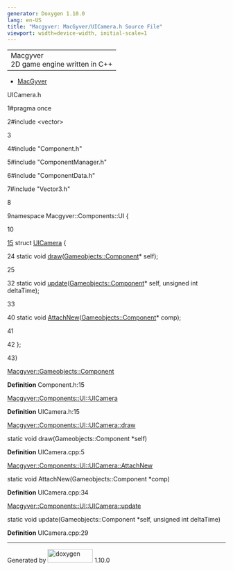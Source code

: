 ```yaml
---
generator: Doxygen 1.10.0
lang: en-US
title: "Macgyver: MacGyver/UICamera.h Source File"
viewport: width=device-width, initial-scale=1
---
```


<div id="top">

<div id="titlearea">

<table data-cellspacing="0" data-cellpadding="0">
<colgroup>
<col style="width: 100%" />
</colgroup>
<tbody>
<tr id="projectrow" class="odd">
<td id="projectalign"><div id="projectname">
Macgyver
</div>
<div id="projectbrief">
2D game engine written in C++
</div></td>
</tr>
</tbody>
</table>

</div>

<div id="main-nav">

</div>

<div id="nav-path" class="navpath">

- <a href="dir_e610925873bfe0bf19b07ca2b4f6d40b.html"
  class="el">MacGyver</a>

</div>

</div>

<div class="header">

<div class="headertitle">

<div class="title">

UICamera.h

</div>

</div>

</div>

<div class="contents">

<div class="fragment">

<div class="line">

<span id="l00001"></span><span class="lineno">
1</span><span class="preprocessor">\#pragma once</span>

</div>

<div class="line">

<span id="l00002"></span><span class="lineno">
2</span><span class="preprocessor">\#include \<vector\></span>

</div>

<div class="line">

<span id="l00003"></span><span class="lineno"> 3</span>

</div>

<div class="line">

<span id="l00004"></span><span class="lineno">
4</span><span class="preprocessor">\#include "Component.h"</span>

</div>

<div class="line">

<span id="l00005"></span><span class="lineno">
5</span><span class="preprocessor">\#include "ComponentManager.h"</span>

</div>

<div class="line">

<span id="l00006"></span><span class="lineno">
6</span><span class="preprocessor">\#include "ComponentData.h"</span>

</div>

<div class="line">

<span id="l00007"></span><span class="lineno">
7</span><span class="preprocessor">\#include "Vector3.h"</span>

</div>

<div class="line">

<span id="l00008"></span><span class="lineno"> 8</span>

</div>

<div class="line">

<span id="l00009"></span><span class="lineno">
9</span><span class="keyword">namespace </span>Macgyver::Components::UI
{

</div>

<div class="line">

<span id="l00010"></span><span class="lineno"> 10</span>

</div>

<div id="foldopen00015" class="foldopen" data-start="{" end="};">

<div class="line">

<span id="l00015"></span><span class="lineno">
<a href="struct_macgyver_1_1_components_1_1_u_i_1_1_u_i_camera.html"
class="line">15</a></span> <span class="keyword">struct
</span><a href="struct_macgyver_1_1_components_1_1_u_i_1_1_u_i_camera.html"
class="code hl_struct">UICamera</a> {

</div>

<div class="line">

<span id="l00024"></span><span class="lineno"> 24</span>
<span class="keyword">static</span>
<span class="keywordtype">void</span> <a
href="struct_macgyver_1_1_components_1_1_u_i_1_1_u_i_camera.html#a95293937b8a279d31cf0c03f19ea4162"
class="code hl_function">draw</a>(<a href="class_macgyver_1_1_gameobjects_1_1_component.html"
class="code hl_class">Gameobjects::Component</a>\* self);

</div>

<div class="line">

<span id="l00025"></span><span class="lineno"> 25</span>

</div>

<div class="line">

<span id="l00032"></span><span class="lineno"> 32</span>
<span class="keyword">static</span>
<span class="keywordtype">void</span> <a
href="struct_macgyver_1_1_components_1_1_u_i_1_1_u_i_camera.html#aff800f4a93d84a4d08261d9600509027"
class="code hl_function">update</a>(<a href="class_macgyver_1_1_gameobjects_1_1_component.html"
class="code hl_class">Gameobjects::Component</a>\* self,
<span class="keywordtype">unsigned</span>
<span class="keywordtype">int</span> deltaTime);

</div>

<div class="line">

<span id="l00033"></span><span class="lineno"> 33</span>

</div>

<div class="line">

<span id="l00040"></span><span class="lineno"> 40</span>
<span class="keyword">static</span>
<span class="keywordtype">void</span> <a
href="struct_macgyver_1_1_components_1_1_u_i_1_1_u_i_camera.html#ac65d153314bdd11b330f11d1b902d810"
class="code hl_function">AttachNew</a>(<a href="class_macgyver_1_1_gameobjects_1_1_component.html"
class="code hl_class">Gameobjects::Component</a>\* comp);

</div>

<div class="line">

<span id="l00041"></span><span class="lineno"> 41</span>

</div>

<div class="line">

<span id="l00042"></span><span class="lineno"> 42</span> };

</div>

</div>

<div class="line">

<span id="l00043"></span><span class="lineno"> 43</span>}

</div>

<div id="aclass_macgyver_1_1_gameobjects_1_1_component_html"
class="ttc">

<div class="ttname">

[Macgyver::Gameobjects::Component](class_macgyver_1_1_gameobjects_1_1_component.html)

</div>

<div class="ttdef">

**Definition** Component.h:15

</div>

</div>

<div id="astruct_macgyver_1_1_components_1_1_u_i_1_1_u_i_camera_html"
class="ttc">

<div class="ttname">

[Macgyver::Components::UI::UICamera](struct_macgyver_1_1_components_1_1_u_i_1_1_u_i_camera.html)

</div>

<div class="ttdef">

**Definition** UICamera.h:15

</div>

</div>

<div id="astruct_macgyver_1_1_components_1_1_u_i_1_1_u_i_camera_html_a95293937b8a279d31cf0c03f19ea4162"
class="ttc">

<div class="ttname">

[Macgyver::Components::UI::UICamera::draw](struct_macgyver_1_1_components_1_1_u_i_1_1_u_i_camera.html#a95293937b8a279d31cf0c03f19ea4162)

</div>

<div class="ttdeci">

static void draw(Gameobjects::Component \*self)

</div>

<div class="ttdef">

**Definition** UICamera.cpp:5

</div>

</div>

<div id="astruct_macgyver_1_1_components_1_1_u_i_1_1_u_i_camera_html_ac65d153314bdd11b330f11d1b902d810"
class="ttc">

<div class="ttname">

[Macgyver::Components::UI::UICamera::AttachNew](struct_macgyver_1_1_components_1_1_u_i_1_1_u_i_camera.html#ac65d153314bdd11b330f11d1b902d810)

</div>

<div class="ttdeci">

static void AttachNew(Gameobjects::Component \*comp)

</div>

<div class="ttdef">

**Definition** UICamera.cpp:34

</div>

</div>

<div id="astruct_macgyver_1_1_components_1_1_u_i_1_1_u_i_camera_html_aff800f4a93d84a4d08261d9600509027"
class="ttc">

<div class="ttname">

[Macgyver::Components::UI::UICamera::update](struct_macgyver_1_1_components_1_1_u_i_1_1_u_i_camera.html#aff800f4a93d84a4d08261d9600509027)

</div>

<div class="ttdeci">

static void update(Gameobjects::Component \*self, unsigned int
deltaTime)

</div>

<div class="ttdef">

**Definition** UICamera.cpp:29

</div>

</div>

</div>

</div>

------------------------------------------------------------------------

<span class="small">Generated
by [<img src="doxygen.svg" class="footer" width="104" height="31"
alt="doxygen" />](https://www.doxygen.org/index.html) 1.10.0</span>
